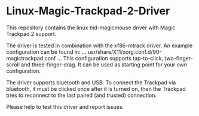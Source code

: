 # Linux-Magic-Trackpad-2-Driver

This repository contains the linux hid-magicmouse driver with Magic Trackpad 2 support.

The driver is tested in combination with the xf86-mtrack driver. An example configuration can be found in:
...
usr/share/X11/xorg.conf.d/90-magictrackpad.conf 
...
This configuration supports tap-to-click, two-finger-scroll and three-finger-drag. It can be used as starting point for your own configuration.

The driver supports bluetooth and USB. To connect the Trackpad via bluetooth, it must be clicked once after it is turned on, then the Trackpad tries to reconnect to the last paired (and trusted) connection.

Please help to test this driver and report issues. 
